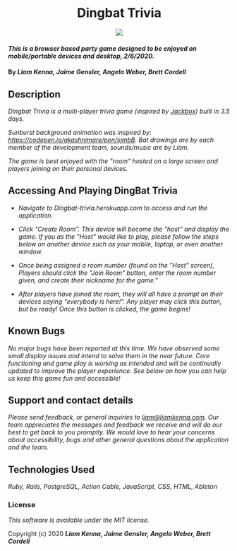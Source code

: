 <div style="text-align:center">
<h1>Dingbat Trivia</h1>
<img src="/public/img/dingbat.gif">
</div>

#### _This is a browser based party game designed to be enjoyed on mobile/portable devices and desktop, 2/6/2020._

#### By _**Liam Kenna, Jaime Gensler, Angela Weber, Brett Cordell**_

## Description

_Dingbat Trivia is a multi-player trivia game (inspired by [Jackbox](https://jackboxgames.com/)) built in 3.5 days._

_Sunburst background animation was inspired by: https://codepen.io/akashnimare/pen/sjmbB. Bat drawings are by each member of the development team, sounds/music are by Liam._

_The game is best enjoyed with the "room" hosted on a large screen and players joining on their personal devices._

## Accessing And Playing __DingBat Trivia__

* _Navigate to Dingbat-trivia.herokuapp.com to access and run the application._

* _Click "Create Room". This device will become the "host" and display the game. If you as the "Host" would like to play, please follow the steps below on another device such as your mobile, laptop, or even another window._

* _Once being assigned a room number (found on the "Host" screen), Players should click the "Join Room" button, enter the room number given, and create their nickname for the game."_

* _After players have joined the room, they will all have a prompt on their devices saying "everybody is here!". Any player may click this button, but be ready! Once this button is clicked, the game begins!_

## Known Bugs

_No major bugs have been reported at this time. We have observed some small display issues and intend to solve them in the near future. Core functioning and game play is working as intended and will be continually updated to improve the player experience. See below on how you can help us keep this game fun and accessible!_

## Support and contact details

_Please send feedback, or general inquiries to liam@liamkenna.com. Our team appreciates the messages and feedback we receive and will do our best to get back to you promptly. We would love to hear your concerns about accessibility, bugs and other general questions about the application and the team._

## Technologies Used

_Ruby, Rails, PostgreSQL, Action Cable, JavaScript, CSS, HTML, Ableton_

### License

*This software is available under the MIT license.*

Copyright (c) 2020 **_Liam Kenna, Jaime Gensler, Angela Weber, Brett Cordell_**
